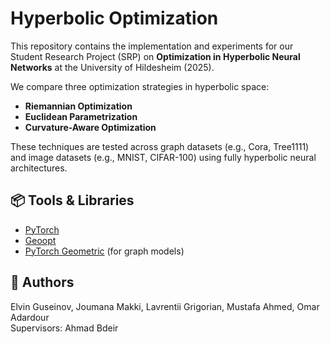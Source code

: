 # Hyperbolic Optimization

This repository contains the implementation and experiments for our Student Research Project (SRP) on **Optimization in Hyperbolic Neural Networks** at the University of Hildesheim (2025).

We compare three optimization strategies in hyperbolic space:

- **Riemannian Optimization**
- **Euclidean Parametrization**
- **Curvature-Aware Optimization**

These techniques are tested across graph datasets (e.g., Cora, Tree1111) and image datasets (e.g., MNIST, CIFAR-100) using fully hyperbolic neural architectures.

## 📦 Tools & Libraries
- [PyTorch](https://pytorch.org/)
- [Geoopt](https://geoopt.readthedocs.io/)
- [PyTorch Geometric](https://pytorch-geometric.readthedocs.io/) (for graph models)

## 👥 Authors
Elvin Guseinov, Joumana Makki, Lavrentii Grigorian, Mustafa Ahmed, Omar Adardour  
Supervisors: Ahmad Bdeir

